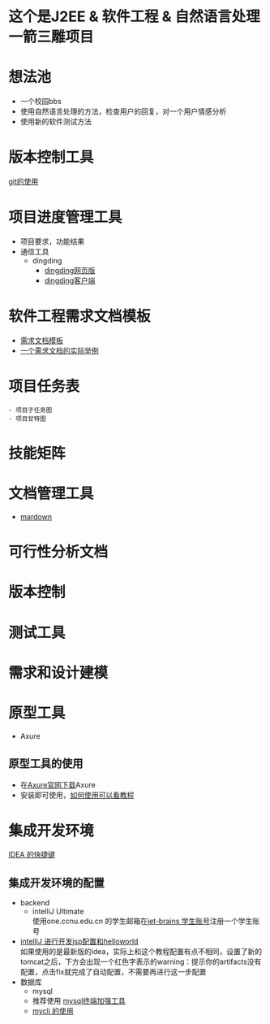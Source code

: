 #  这个是J2EE & 软件工程 & 自然语言处理一箭三雕项目

#  想法池
- 一个校园bbs
- 使用自然语言处理的方法，检查用户的回复，对一个用户情感分析
- 使用新的软件测试方法

# 版本控制工具
[git的使用](https://www.jianshu.com/p/67afe711c731)
# 项目进度管理工具
- 项目要求，功能结果
- 通信工具
    - dingding
        - [dingding网页版](https://im.dingtalk.com)
        - [dingding客户端](https://tms.dingtalk.com/markets/dingtalk/download?spm=a3140.8736650.2231602.9.517c5c8coj7u5y&source=1001&lwfrom=20171202020920642360610305)
# 软件工程需求文档模板
- [需求文档模板](https://blog.csdn.net/qq_33556185/article/details/51745708)
- [一个需求文档的实际举例](https://wenku.baidu.com/view/2c8a2e2a3169a4517723a3d3.html)
# 项目任务表
    - 项目子任务图
    - 项目甘特图
# 技能矩阵
# 文档管理工具

- [mardown](https://im.dingtalk.com)

# 可行性分析文档
# 版本控制
# 测试工具
# 需求和设计建模
# 原型工具
- Axure
## 原型工具的使用
- 在[Axure官网下载](https://www.axure.com/download)Axure
- 安装即可使用，[如何使用可以看教程](http://www.woshipm.com/rp/39203.html)
# 集成开发环境
[IDEA 的快捷键](http://wiki.jikexueyuan.com/project/intellij-idea-tutorial/keymap-introduce.html)
## 集成开发环境的配置

- backend
    - intelliJ Ultimate
    <br>使用one.ccnu.edu.cn 的学生邮箱在[jet-brains 学生账号](https://www.jetbrains.com/zh/student/)注册一个学生账号
- [intelliJ 进行开发jsp配置和helloworld](https://www.jianshu.com/p/9684e90cf7b5)<br>
如果使用的是最新版的idea，实际上和这个教程配置有点不相同，设置了新的tomcat之后，下方会出现一个红色字表示的warning：提示你的artifacts没有配置，点击fix就完成了自动配置，不需要再进行这一步配置
- 数据库
    - mysql
    - 推荐使用 [mysql终端加强工具](https://www.cnblogs.com/EasonJim/p/9041991.html)
    - [mycli 的使用](https://linux.cn/article-8575-1.html) 
